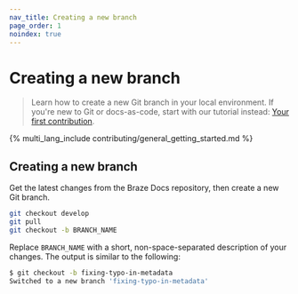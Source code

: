 ```yaml
---
nav_title: Creating a new branch
page_order: 1
noindex: true
---
```


# Creating a new branch

> Learn how to create a new Git branch in your local environment. If you're new to Git or docs-as-code, start with our tutorial instead: [Your first contribution]().

{% multi_lang_include contributing/general_getting_started.md %}

## Creating a new branch

Get the latest changes from the Braze Docs repository, then create a new Git branch.

```bash
git checkout develop
git pull
git checkout -b BRANCH_NAME
```

Replace `BRANCH_NAME` with a short, non-space-separated description of your changes. The output is similar to the following:

```bash
$ git checkout -b fixing-typo-in-metadata
Switched to a new branch 'fixing-typo-in-metadata'
```
